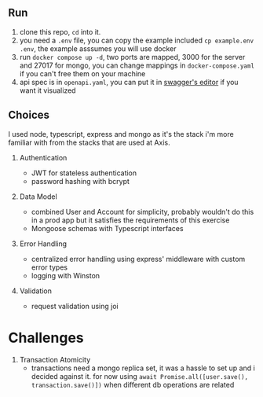 ## Run

1. clone this repo, `cd` into it.
2. you need a `.env` file, you can copy the example included `cp example.env .env`,
   the example asssumes you will use docker
3. run `docker compose up -d`,
   two ports are mapped, 3000 for the server and 27017 for mongo,
   you can change mappings in `docker-compose.yaml` if you can't free them on your machine
4. api spec is in `openapi.yaml`,
   you can put it in [swagger's editor](https://editor.swagger.io/) if you want it visualized

## Choices

I used node, typescript, express and mongo as it's the stack i'm more familiar with from the stacks that are used at Axis.

1. Authentication

   - JWT for stateless authentication
   - password hashing with bcrypt

2. Data Model

   - combined User and Account for simplicity,
     probably wouldn't do this in a prod app
     but it satisfies the requirements of this exercise
   - Mongoose schemas with Typescript interfaces

3. Error Handling

   - centralized error handling using express' middleware
     with custom error types
   - logging with Winston

4. Validation

   - request validation using joi

# Challenges

1. Transaction Atomicity
   - transactions need a mongo replica set,
     it was a hassle to set up and i decided against it.
     for now using `await Promise.all([user.save(), transaction.save()])`
     when different db operations are related
